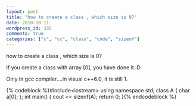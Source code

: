 ```yaml
---
layout: post
title: "how to create a class , which size is 0?"
date: 2010-10-11
wordpress_id: 335
comments: true
categories: ["c", "cc", "class", "code", "sizeof"]
---
```

<meta name="_edit_last" content="1" />
<meta name="_su_rich_snippet_type" content="none" />
<meta name="views" content="611" />
<meta name="_wp_old_slug" content="apply-class-size-0" />
how to create a class , which size is 0?

If you create a class with array [0], you have done it.:D

Only in gcc compiler....in visual c++6.0, it is still 1.


{% codeblock %}#include&lt;iostream&gt;
using namespace std;
class A
{
	char a[0];
};
int main()
{
	cout &lt;&lt; sizeof(A);
	return 0;
}{% endcodeblock %}
 
